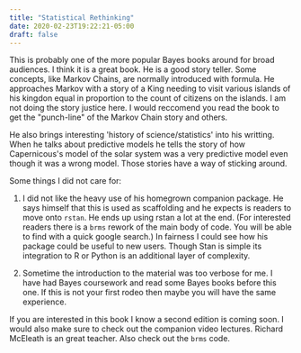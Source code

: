 ```yaml
---
title: "Statistical Rethinking"
date: 2020-02-23T19:22:21-05:00
draft: false
---
```


This is probably one of the more popular Bayes books around for broad audiences. I 
think it is a great book. He is a good story teller. Some concepts, like Markov Chains,
are normally introduced with formula. He approaches Markov with a story of a King 
needing to visit various islands of his kingdon equal in proportion to the 
count of citizens on the islands. I am not doing the story justice here. I would 
reccomend you read the book to get the "punch-line" of the Markov Chain story
and others. 

He also brings interesting 'history of science/statistics' into his writting.
When he talks about predictive models he tells the story of how Capernicous's model of 
the solar system was a very predictive model even though it was a wrong model. Those
stories have a way of sticking around. 

Some things I did not care for: 

1. I did not like the heavy use of his homegrown companion package. He says himself that this is used as scaffolding and
   he expects is readers to move onto `rstan`. He ends up using rstan a lot at the end. (For interested readers there is
   a `brms` rework of the main body of code.  You will be able to find with a quick google search.) In fairness I could
   see how his package could be useful to new users. Though Stan is simple its integration to R or Python is an
   additional layer of complexity. 

2. Sometime the introduction to the material was too verbose for me. I have had Bayes coursework and read some Bayes
   books before this one. If this is not your first rodeo then maybe you will have the same experience.

If you are interested in this book I know a second edition is coming soon. I would also make sure to check out
the companion video lectures. Richard McEleath is an great teacher. Also check out the `brms` code. 
